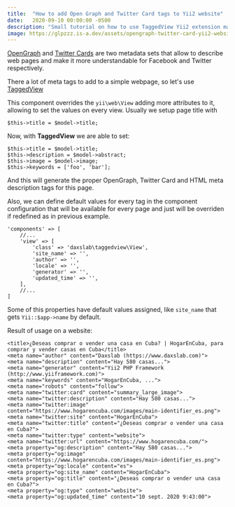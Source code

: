 ```yaml
---
title:  "How to add Open Graph and Twitter Card tags to Yii2 website"
date:   2020-09-10 00:00:00 -0500
description: "Small tutorial on how to use TaggedView Yii2 extension made by Daxslab to add OpenGraph and Twitter Card tags to any Yii2 application or website. Efficient and time saver!"
image: https://glpzzz.is-a.dev/assets/opengraph-twitter-card-yii2-websites.png
---
```


[OpenGraph](https://ogp.me/) and [Twitter Cards](https://developer.twitter.com/en/docs/twitter-for-websites/cards/overview/abouts-cards) are two metadata sets that allow to describe web pages and make it more understandable for Facebook and Twitter respectively.

There a lot of meta tags to add to a simple webpage, so let's use [TaggedView](https://github.com/daxslab/yii2-taggedview)

This component overrides the `yii\web\View` adding more attributes to it, allowing to set the values on every view. Usually we setup page title with

```
$this->title = $model->title;
```

Now, with **TaggedView** we are able to set:

```
$this->title = $model->title;
$this->description = $model->abstract;
$this->image = $model->image;
$this->keywords = ['foo', 'bar'];
```

And this will generate the proper OpenGraph, Twitter Card and HTML meta description tags for this page. 

Also, we can define default values for every tag in the component configuration that will be available for every page and just will be overriden if redefined as in previous example.

```
'components' => [
    //...
    'view' => [
        'class' => 'daxslab\taggedview\View',
        'site_name' => '',
        'author' => '',
        'locale' => '',
        'generator' => '',
        'updated_time' => '',
    ],
    //...
]
```

Some of this properties have default values assigned, like `site_name` that gets `Yii::$app->name` by default.

Result of usage on a website:

```
<title>¿Deseas comprar o vender una casa en Cuba? | HogarEnCuba, para comprar y vender casas en Cuba</title>
<meta name="author" content="Daxslab (https://www.daxslab.com)">
<meta name="description" content="Hay 580 casas...">
<meta name="generator" content="Yii2 PHP Framework (http://www.yiiframework.com)">
<meta name="keywords" content="HogarEnCuba, ...">
<meta name="robots" content="follow">
<meta name="twitter:card" content="summary_large_image">
<meta name="twitter:description" content="Hay 580 casas...">
<meta name="twitter:image" content="https://www.hogarencuba.com/images/main-identifier_es.png">
<meta name="twitter:site" content="HogarEnCuba">
<meta name="twitter:title" content="¿Deseas comprar o vender una casa en Cuba?">
<meta name="twitter:type" content="website">
<meta name="twitter:url" content="https://www.hogarencuba.com/">
<meta property="og:description" content="Hay 580 casas...">
<meta property="og:image" content="https://www.hogarencuba.com/images/main-identifier_es.png">
<meta property="og:locale" content="es">
<meta property="og:site_name" content="HogarEnCuba">
<meta property="og:title" content="¿Deseas comprar o vender una casa en Cuba?">
<meta property="og:type" content="website">
<meta property="og:updated_time" content="10 sept. 2020 9:43:00">
```

